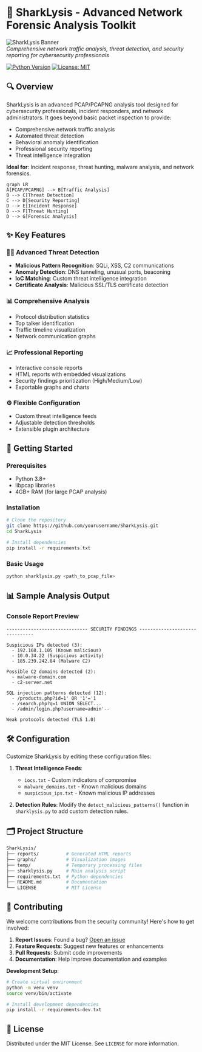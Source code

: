 # 🦈 SharkLysis - Advanced Network Forensic Analysis Toolkit

![SharkLysis Banner](https://via.placeholder.com/1200x400/0f172a/ffffff?text=SharkLysis:+Advanced+PCAP+Analysis+and+Threat+Hunting)  
*Comprehensive network traffic analysis, threat detection, and security reporting for cybersecurity professionals*

[![Python Version](https://img.shields.io/badge/Python-3.8%2B-blue?logo=python)](https://www.python.org/)
[![License: MIT](https://img.shields.io/badge/License-MIT-yellow.svg)](https://opensource.org/licenses/MIT)

## 🔍 Overview

SharkLysis is an advanced PCAP/PCAPNG analysis tool designed for cybersecurity professionals, incident responders, and network administrators. It goes beyond basic packet inspection to provide:

- Comprehensive network traffic analysis
- Automated threat detection
- Behavioral anomaly identification
- Professional security reporting
- Threat intelligence integration

**Ideal for**: Incident response, threat hunting, malware analysis, and network forensics.

```mermaid
graph LR
A[PCAP/PCAPNG] --> B[Traffic Analysis]
B --> C[Threat Detection]
C --> D[Security Reporting]
D --> E[Incident Response]
D --> F[Threat Hunting]
D --> G[Forensic Analysis]
```

## ✨ Key Features

### 🕵️‍♂️ Advanced Threat Detection
- **Malicious Pattern Recognition**: SQLi, XSS, C2 communications
- **Anomaly Detection**: DNS tunneling, unusual ports, beaconing
- **IoC Matching**: Custom threat intelligence integration
- **Certificate Analysis**: Malicious SSL/TLS certificate detection

### 📊 Comprehensive Analysis
- Protocol distribution statistics
- Top talker identification
- Traffic timeline visualization
- Network communication graphs

### 📈 Professional Reporting
- Interactive console reports
- HTML reports with embedded visualizations
- Security findings prioritization (High/Medium/Low)
- Exportable graphs and charts

### ⚙️ Flexible Configuration
- Custom threat intelligence feeds
- Adjustable detection thresholds
- Extensible plugin architecture

## 🚀 Getting Started

### Prerequisites
- Python 3.8+
- libpcap libraries
- 4GB+ RAM (for large PCAP analysis)

### Installation

```bash
# Clone the repository
git clone https://github.com/yourusername/SharkLysis.git
cd SharkLysis

# Install dependencies
pip install -r requirements.txt
```

### Basic Usage

```bash
python sharklysis.py <path_to_pcap_file>
```

## 📊 Sample Analysis Output

### Console Report Preview
```
------------------------------ SECURITY FINDINGS -------------------------------

Suspicious IPs detected (3):
  - 192.168.1.105 (Known malicious)
  - 10.0.34.22 (Suspicious activity)
  - 185.239.242.84 (Malware C2)

Possible C2 domains detected (2):
  - malware-domain.com
  - c2-server.net

SQL injection patterns detected (12):
  - /products.php?id=1' OR '1'='1
  - /search.php?q=1 UNION SELECT...
  - /admin/login.php?username=admin'--

Weak protocols detected (TLS 1.0)
```

## 🛠 Configuration

Customize SharkLysis by editing these configuration files:

1. **Threat Intelligence Feeds**:
   - `iocs.txt` - Custom indicators of compromise
   - `malware_domains.txt` - Known malicious domains
   - `suspicious_ips.txt` - Known malicious IP addresses

2. **Detection Rules**:
Modify the `detect_malicious_patterns()` function in `sharklysis.py` to add custom detection rules.

## 🗂 Project Structure

```bash
SharkLysis/
├── reports/          # Generated HTML reports
├── graphs/           # Visualization images
├── temp/             # Temporary processing files
├── sharklysis.py     # Main analysis script
├── requirements.txt  # Python dependencies
├── README.md         # Documentation
└── LICENSE           # MIT License
```

## 🤝 Contributing

We welcome contributions from the security community! Here's how to get involved:

1. **Report Issues**: Found a bug? [Open an issue](https://https://github.com/kh44key/SharkLysis/issues)
2. **Feature Requests**: Suggest new features or enhancements
3. **Pull Requests**: Submit code improvements
4. **Documentation**: Help improve documentation and examples

**Development Setup**:
```bash
# Create virtual environment
python -m venv venv
source venv/bin/activate

# Install development dependencies
pip install -r requirements-dev.txt

```

## 📜 License

Distributed under the MIT License. See `LICENSE` for more information.
